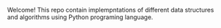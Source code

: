 Welcome! 
This repo contain implempntations of different data structures and algorithms using Python programing language.
